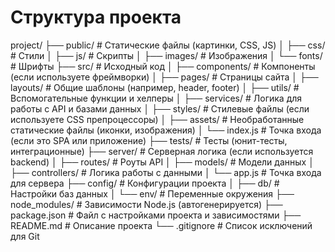 # Структура проекта
project/
├── public/              # Статические файлы (картинки, CSS, JS)
│   ├── css/             # Стили
│   ├── js/              # Скрипты
│   ├── images/          # Изображения
│   └── fonts/           # Шрифты
├── src/                 # Исходный код
│   ├── components/      # Компоненты (если используете фреймворки)
│   ├── pages/           # Страницы сайта
│   ├── layouts/         # Общие шаблоны (например, header, footer)
│   ├── utils/           # Вспомогательные функции и хелперы
│   ├── services/        # Логика для работы с API и базами данных
│   ├── styles/          # Стилевые файлы (если используете CSS препроцессоры)
│   ├── assets/          # Необработанные статические файлы (иконки, изображения)
│   └── index.js         # Точка входа (если это SPA или приложение)
├── tests/               # Тесты (юнит-тесты, интеграционные)
├── server/              # Серверная логика (если используется backend)
│   ├── routes/          # Роуты API
│   ├── models/          # Модели данных
│   ├── controllers/     # Логика работы с данными
│   └── app.js           # Точка входа для сервера
├── config/              # Конфигурации проекта
│   ├── db/              # Настройки баз данных
│   └── env/             # Переменные окружения
├── node_modules/        # Зависимости Node.js (автогенерируется)
├── package.json         # Файл с настройками проекта и зависимостями
├── README.md            # Описание проекта
└── .gitignore           # Список исключений для Git